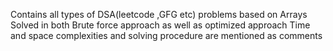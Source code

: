 Contains all types of DSA(leetcode ,GFG etc) problems based on Arrays
Solved in both Brute force approach as well as optimized approach
Time and space complexities and solving procedure are mentioned as comments
